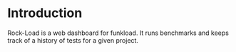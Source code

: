 Introduction
============

Rock-Load is a web dashboard for funkload. It runs benchmarks and keeps track
of a history of tests for a given project.

